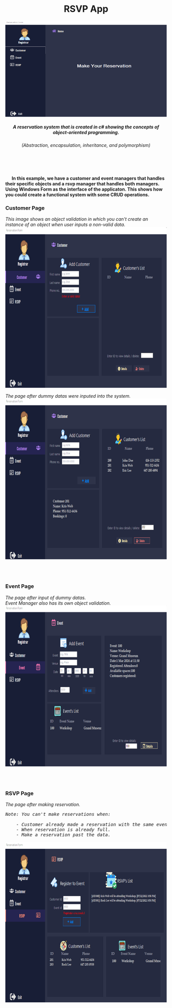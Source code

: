 <div align="center">
  <p>
    <h1>RSVP App</h1>
    <img alt="Customer Page" src="https://github.com/mr-trespeces/rsvp_system/blob/master/RSVP-App/img/home-form.png" height="300" width="550">
  </p>
  <h5>A reservation system that is created in c# showing the concepts of object-oriented programming.</h5>
  <h6>(Abstraction, encapsulation, inheritance, and polymorphism)</h6>
</div>
</br>
</br>
<p>
  <h4>&nbsp;&nbsp;&nbsp;&nbsp;&nbsp;&nbsp;In this example, we have a customer and event managers that handles their specific objects and a rsvp manager that handles both managers.
  Using Windows Form as the interface of the applicaton. This shows how you could create a functional system with some CRUD operations.</h4>
</p>
<h3>Customer Page</h3>
<p>
  <i>This image shows an object validation in which you can't create an instance of an object when user inputs a non-valid data.</i></h5>
  <img alt="Customer Page" src="https://github.com/mr-trespeces/rsvp_system/blob/master/RSVP-App/img/customer-form.png" height="500" width="800">
</p>
<p>
  <i>The page after dummy datas were inputed into the system.</i></h5>
  <img alt="Customer Page" src="https://github.com/mr-trespeces/rsvp_system/blob/master/RSVP-App/img/full-customer-form.png" height="500" width="800">
</p>

</br>
</br>
<h3>Event Page</h3>
<p>
  <i>The page after input of dummy datas.</br>
  Event Manager also has its own object validation.</i></h5>
  <img alt="Customer Page" src="https://github.com/mr-trespeces/rsvp_system/blob/master/RSVP-App/img/event-form.png" height="500" width="800">
</p>

</br>
</br>
<h3>RSVP Page</h3>
<p>
  <i>The page after making reservation.</br>
    <pre><span>Note: You can't make reservations when:</br>
    - Customer already made a reservation with the same event.
    - When reservation is already full.
    - Make a reservation past the data.</pre></span></i></h5>
  <img alt="Customer Page" src="https://github.com/mr-trespeces/rsvp_system/blob/master/RSVP-App/img/rsvp-form.png" height="500" width="800">
</p>
